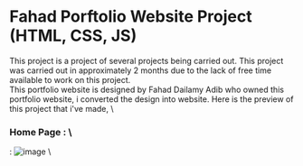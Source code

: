 # Fahad Porftolio Website Project (HTML, CSS, JS)
This project is a project of several projects being carried out. This project was carried out in approximately 2 months due to the lack of free time available to work on this project. \
This portfolio website is designed by Fahad Dailamy Adib who owned this portfolio website, i converted the design into website.
Here is the preview of this project that i've made, \
### Home Page : \
: ![image](https://github.com/user-attachments/assets/0cbe6d1c-874a-4fcf-a6f2-dc4691d4c084) \



